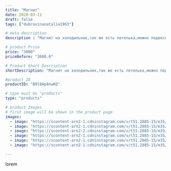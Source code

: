 ```yaml
---
title: "Магнит"
date: 2020-03-11
draft: false
tags: ["dubrovinanatalia1963"]

# meta description
description : "Магнит на холодильник,так же есть петелька,можно подвесить в любом месте.Обращаться в личку"

# product Price
price: "3000"
priceBefore: "3600.0"

# Product Short Description
shortDescription: "Магнит на холодильник,так же есть петелька,можно подвесить в любом месте.Обращаться в личку"

#product ID
productID: "B9l8Ap8nwKQ"

# type must be "products"
type: "products"

# product Images
# first image will be shown in the product page
images:
  - image: "https://scontent-arn2-1.cdninstagram.com/v/t51.2885-15/e35/89266832_225894551883316_899441839216036875_n.jpg?_nc_ht=scontent-arn2-1.cdninstagram.com&_nc_cat=104&_nc_ohc=eNgJ7CVuU0UAX8F2ecs&se=7&tp=1&oh=83243dd53733b85156e5425cdcfe6003&oe=605E64EF&ig_cache_key=MjI2MjQ3ODMxMzAyMDcxMzkzOA%3D%3D.2"
  - image: "https://scontent-arn2-1.cdninstagram.com/v/t51.2885-15/e35/89639587_240582300437679_6010721997998364309_n.jpg?_nc_ht=scontent-arn2-1.cdninstagram.com&_nc_cat=103&_nc_ohc=00Mi3dSj8W0AX-RiXG0&se=7&tp=1&oh=86289aae8ebb60dc1c62323a9eeded2e&oe=605E5443&ig_cache_key=MjI2MjQ3ODMxMzAxMjExMjQzMQ%3D%3D.2"
  - image: "https://scontent-arn2-2.cdninstagram.com/v/t51.2885-15/e35/89410210_2813141118774665_2710313515580826863_n.jpg?_nc_ht=scontent-arn2-2.cdninstagram.com&_nc_cat=105&_nc_ohc=eNxB8FG1zakAX-8yg-4&se=7&tp=1&oh=639b69fdcbe2884babd0d3c8919cee6e&oe=605E7944&ig_cache_key=MjI2MjQ3ODMxMzAyODk5MjEzMg%3D%3D.2"
  - image: "https://scontent-arn2-1.cdninstagram.com/v/t51.2885-15/e35/89942263_305746050402406_6769778209230019658_n.jpg?_nc_ht=scontent-arn2-1.cdninstagram.com&_nc_cat=110&_nc_ohc=0MwhQ0IXGGEAX_PMG9O&se=7&tp=1&oh=ce55ffb3753ff909b23bef6efaf663ee&oe=60618D3A&ig_cache_key=MjI2MjQ3ODMxMzAzNzMxMTg3Mg%3D%3D.2"
  - image: "https://scontent-arn2-1.cdninstagram.com/v/t51.2885-15/e35/87348132_550371645828868_7184784877489045517_n.jpg?_nc_ht=scontent-arn2-1.cdninstagram.com&_nc_cat=104&_nc_ohc=FdytsSokVskAX9SH-81&se=7&tp=1&oh=a1a24416ada71e2a782940c382372da1&oe=606044BD&ig_cache_key=MjI2MjQ3ODMxMzAwMzg5NTQxNg%3D%3D.2"
  - image: "https://scontent-arn2-1.cdninstagram.com/v/t51.2885-15/e35/87699669_652643642192315_470975376627542902_n.jpg?_nc_ht=scontent-arn2-1.cdninstagram.com&_nc_cat=111&_nc_ohc=GGoN1wZwaQAAX9F_Mhs&se=7&tp=1&oh=93aaa8ca1caf67676f7860a038371bb8&oe=605F8C7D&ig_cache_key=MjI2MjQ3ODMxMzAzNzI2MjM5NA%3D%3D.2"

---
```

lorem
